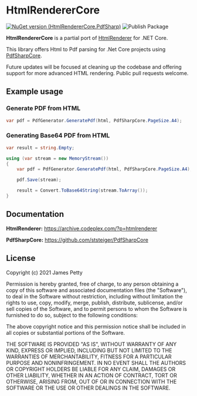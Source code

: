 # HtmlRendererCore
[![NuGet version (HtmlRendererCore.PdfSharp)](https://img.shields.io/nuget/v/HtmlRendererCore.PdfSharp.svg?style=flat-square)](https://www.nuget.org/packages/HtmlRendererCore.PdfSharp/)
![Publish Package](https://github.com/j-petty/HtmlRendererCore/workflows/Publish%20Package/badge.svg)

**HtmlRendererCore** is a partial port of [HtmlRenderer](https://github.com/ArthurHub/HTML-Renderer) for .NET Core.

This library offers Html to Pdf parsing for .Net Core projects using [PdfSharpCore](https://github.com/ststeiger/PdfSharpCore).

Future updates will be focused at cleaning up the codebase and offering support for more advanced HTML rendering. Public pull requests welcome.

## Example usage 

### Generate PDF from HTML

```cs
var pdf = PdfGenerator.GeneratePdf(html, PdfSharpCore.PageSize.A4);
```

### Generating Base64 PDF from HTML

```cs
var result = string.Empty;

using (var stream = new MemoryStream())
{
    var pdf = PdfGenerator.GeneratePdf(html, PdfSharpCore.PageSize.A4);

    pdf.Save(stream);

    result = Convert.ToBase64String(stream.ToArray());
}
```

## Documentation

**HtmlRenderer:** https://archive.codeplex.com/?p=htmlrenderer

**PdfSharpCore:** https://github.com/ststeiger/PdfSharpCore


## License


Copyright (c) 2021 James Petty

Permission is hereby granted, free of charge, to any person obtaining a copy
of this software and associated documentation files (the "Software"), to deal
in the Software without restriction, including without limitation the rights
to use, copy, modify, merge, publish, distribute, sublicense, and/or sell
copies of the Software, and to permit persons to whom the Software is
furnished to do so, subject to the following conditions:

The above copyright notice and this permission notice shall be included in all
copies or substantial portions of the Software.

THE SOFTWARE IS PROVIDED "AS IS", WITHOUT WARRANTY OF ANY KIND, EXPRESS OR
IMPLIED, INCLUDING BUT NOT LIMITED TO THE WARRANTIES OF MERCHANTABILITY,
FITNESS FOR A PARTICULAR PURPOSE AND NONINFRINGEMENT. IN NO EVENT SHALL THE
AUTHORS OR COPYRIGHT HOLDERS BE LIABLE FOR ANY CLAIM, DAMAGES OR OTHER
LIABILITY, WHETHER IN AN ACTION OF CONTRACT, TORT OR OTHERWISE, ARISING FROM,
OUT OF OR IN CONNECTION WITH THE SOFTWARE OR THE USE OR OTHER DEALINGS IN THE
SOFTWARE.